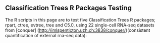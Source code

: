 ## Classification Trees R Packages Testing

The R scripts in this page are to test five Classification Trees R packages; rpart, ctree, evtree, tree and C5.0, using 22 single-cell RNA-seq datasets from [conquer] (http://imlspenticton.uzh.ch:3838/conquer/)(consistent quantification of external rna-seq data): 
